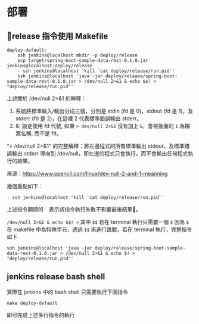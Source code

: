 部署
==========

## release 指令使用 Makefile

```
deploy-default:
	ssh jenkins@localhost mkdir -p deploy/release
	scp target/spring-boot-sample-data-rest-0.1.0.jar jenkins@localhost:deploy/release
	- ssh jenkins@localhost 'kill `cat deploy/release/run.pid`'
	ssh jenkins@localhost 'java -jar deploy/release/spring-boot-sample-data-rest-0.1.0.jar > /dev/null 2>&1 & echo $$! > "deploy/release/run.pid"'

```
上述關於 /dev/null 2>&1 的解釋：

1. 系統將標準輸入/輸出分成三個，分別是 stdin (fd 是 0)，stdout (fd 是 1)，及 stderr (fd 是 2)，在這裡 2 代表標準錯誤輸出 stderr。
2. &: 設定使用 fd 代號, 如果 `> dev/null 2>&1` 沒有加上 `&`，會視後面的 `1` 為檔案名稱, 而不是 fd。

“> /dev/null 2>&1” 的完整解釋：將左邊程式的所有標準輸出 stdout，及標準錯誤輸出 stderr 導向到 /dev/null，即左邊的程式只會執行，而不會輸出任何程式執行的結果。

來源：<https://www.opencli.com/linux/dev-null-2-and-1-meanning>

幾個重點如下：

```
- ssh jenkins@localhost 'kill `cat deploy/release/run.pid`'
```

上述指令開頭的 `-` 表示該指令執行失敗不影響最後結果。

`/dev/null 2>&1 & echo $$! >` 其中 `$$` 若在 terminal 執行只需要一個 `$` 因為 `$` 在 makefile 中為特殊字元，透過 `$$` 來進行跳脫，若在 terminal 執行，完整指令如下

`ssh jenkins@localhost 'java -jar deploy/release/spring-boot-sample-data-rest-0.1.0.jar > /dev/null 2>&1 & echo $! > "deploy/release/run.pid"'`

## jenkins release bash shell

實際在 jenkins 中的 bash shell 只需要執行下面指令

```
make deploy-default
```

即可完成上述多行指令的執行
